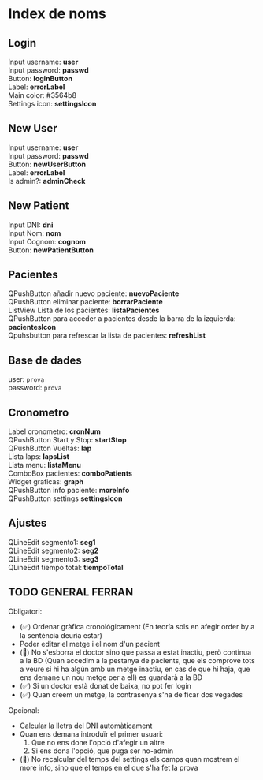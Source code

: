 # Index de noms

## Login

Input username: **user** \
Input password: **passwd** \
Button: **loginButton** \
Label: **errorLabel** \
Main color: #3564b8 \
Settings icon: **settingsIcon**

## New User

Input username: **user** \
Input password: **passwd** \
Button: **newUserButton** \
Label: **errorLabel** \
Is admin?: **adminCheck**

## New Patient

Input DNI: **dni** \
Input Nom: **nom** \
Input Cognom: **cognom** \
Button: **newPatientButton**

## Pacientes

QPushButton añadir nuevo paciente: **nuevoPaciente** \
QPushButton eliminar paciente: **borrarPaciente** \
ListView Lista de los pacientes: **listaPacientes** \
QPushButton para acceder a pacientes desde la barra de la izquierda: **pacientesIcon** \
Qpuhsbutton para refrescar la lista de pacientes: **refreshList**

## Base de dades

user: `prova` \
password: `prova`

## Cronometro

Label cronometro: **cronNum** \
QPushButton Start y Stop: **startStop** \
QPushButton Vueltas: **lap** \
Lista laps: **lapsList** \
Lista menu: **listaMenu** \
ComboBox pacientes: **comboPatients** \
Widget graficas: **graph** \
QPushButton info paciente: **moreInfo** \
QPushButton settings **settingsIcon**

## Ajustes

QLineEdit segmento1: **seg1** \
QLineEdit segmento2: **seg2** \
QLineEdit segmento3: **seg3** \
QLineEdit tiempo total: **tiempoTotal**

## TODO GENERAL FERRAN

Obligatori:

- (✅) Ordenar gràfica cronológicament (En teoría sols en afegir order by a la sentència deuria estar)
- Poder editar el metge i el nom d'un pacient
- (🔄) No s'esborra el doctor sino que passa a estat inactiu, però continua a la BD (Quan accedim a la pestanya de pacients, que els comprove tots a veure si hi ha algún amb un metge inactiu, en cas de que hi haja, que ens demane un nou metge per a ell) es guardarà a la BD
- (✅) Si un doctor està donat de baixa, no pot fer login
- (✅) Quan creem un metge, la contrasenya s'ha de ficar dos vegades

Opcional:

- Calcular la lletra del DNI automàticament
- Quan ens demana introduïr el primer usuari:
    1. Que no ens done l'opció d'afegir un altre
    2. Si ens dona l'opció, que puga ser no-admin
- (🛑) No recalcular del temps del settings els camps quan mostrem el more info, sino que el temps en el que s'ha fet la prova
